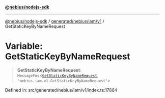 [**@nebius/nodejs-sdk**](../../../../../README.md)

***

[@nebius/nodejs-sdk](../../../../../README.md) / [generated/nebius/iam/v1](../README.md) / GetStaticKeyByNameRequest

# Variable: GetStaticKeyByNameRequest

> **GetStaticKeyByNameRequest**: `MessageFns`\<[`GetStaticKeyByNameRequest`](../interfaces/GetStaticKeyByNameRequest.md), `"nebius.iam.v1.GetStaticKeyByNameRequest"`\>

Defined in: src/generated/nebius/iam/v1/index.ts:17864
